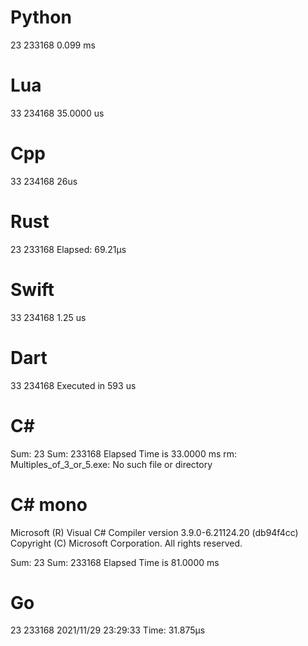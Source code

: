# Python
23 233168
0.099 ms
 
# Lua
33      234168
35.0000 us
 
# Cpp
33
234168
26us
 
# Rust
23
233168
Elapsed: 69.21µs
 
# Swift
33 234168
1.25 us
 
# Dart
33
234168
Executed in 593 us
 
# C#
Sum: 23
Sum: 233168
Elapsed Time is 33.0000 ms
rm: Multiples_of_3_or_5.exe: No such file or directory

# C# mono
Microsoft (R) Visual C# Compiler version 3.9.0-6.21124.20 (db94f4cc)
Copyright (C) Microsoft Corporation. All rights reserved.

Sum: 23
Sum: 233168
Elapsed Time is 81.0000 ms

# Go
23 233168
2021/11/29 23:29:33 Time: 31.875µs